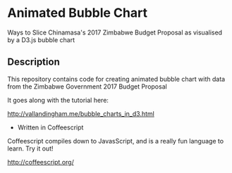 # Animated Bubble Chart

Ways to Slice Chinamasa's 2017 Zimbabwe Budget Proposal as visualised by a D3.js bubble chart

## Description

This repository contains code for creating animated bubble chart with data from the Zimbabwe Government 2017 Budget Proposal

It goes along with the tutorial here:

http://vallandingham.me/bubble_charts_in_d3.html


* Written in Coffeescript

Coffeescript compiles down to JavasScript, and is a really fun language to learn. Try it out!

http://coffeescript.org/



